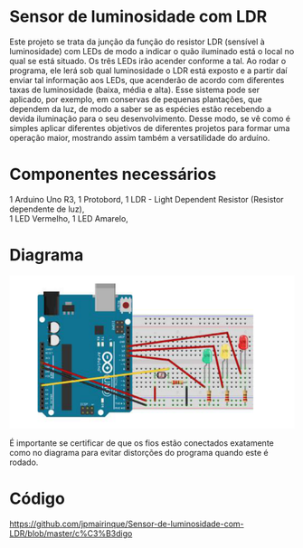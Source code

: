 # Sensor de luminosidade com LDR
Este projeto se trata da junção da função do resistor LDR (sensível à luminosidade) com LEDs de modo a indicar o quão iluminado está o local no qual se está situado. Os três LEDs irão acender conforme a tal. Ao rodar o programa, ele lerá sob qual luminosidade o LDR está exposto e a partir daí enviar tal informação aos LEDs, que acenderão de acordo com diferentes taxas de luminosidade (baixa, média e alta).
Esse sistema pode ser aplicado, por exemplo, em conservas de pequenas plantações, que dependem da luz, de modo a saber se as espécies estão recebendo a devida iluminação para o seu desenvolvimento. Desse modo, se vê como é simples aplicar diferentes objetivos de diferentes projetos para formar uma operação maior, mostrando assim também a versatilidade do arduíno.

# Componentes necessários
1 Arduino Uno R3,
1 Protobord, 
1 LDR - Light Dependent Resistor (Resistor dependente de luz),  
1 LED Vermelho,
1 LED Amarelo,

# Diagrama
![](Screenshot_132.png)


É importante se certificar de que os fios estão conectados exatamente como no diagrama para evitar distorções do programa quando este é rodado.
# Código
https://github.com/jpmairinque/Sensor-de-luminosidade-com-LDR/blob/master/c%C3%B3digo



